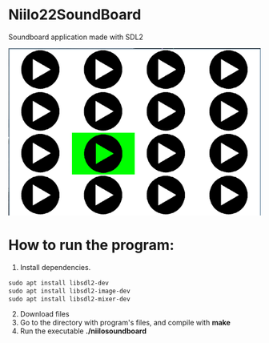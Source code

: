 # Niilo22SoundBoard
Soundboard application made with SDL2

![Program in action](images/program.png)

# How to run the program:
1. Install dependencies.
```
sudo apt install libsdl2-dev
sudo apt install libsdl2-image-dev
sudo apt install libsdl2-mixer-dev
```
2. Download files
3. Go to the directory with program's files, and compile with **make**
4. Run the executable **./niilosoundboard**
